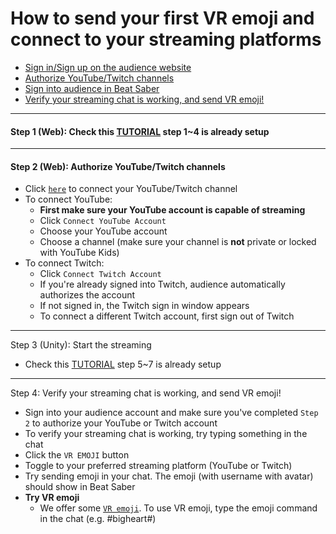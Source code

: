 # How to send your first VR emoji and connect to your streaming platforms
- [Sign in/Sign up on the audience website](#step1)
- [Authorize YouTube/Twitch channels](#step2)
- [Sign into audience in Beat Saber](#step3)
- [Verify your streaming chat is working, and send VR emoji!](#step4)

****
#### <a name="step1"> Step 1 (Web): Check this [TUTORIAL](TOUTORIAL-SampleScene1-LiveStream.md) step 1~4 is already setup
****
#### <a name="step2"> Step 2 (Web): Authorize YouTube/Twitch channels
- Click [`here`](https://www.meta-audience.com/en-us/accounts/chatSetting/) to connect your YouTube/Twitch channel
- To connect YouTube:
    - **First make sure your YouTube account is capable of streaming**
    - Click `Connect YouTube Account`
    - Choose your YouTube account
    - Choose a channel (make sure your channel is **not** private or locked with YouTube Kids)
- To connect Twitch:
    - Click `Connect Twitch Account`
    - If you're already signed into Twitch, audience automatically authorizes the account
    - If not signed in, the Twitch sign in window appears
    - To connect a different Twitch account, first sign out of Twitch 

****
<a name="step3"> Step 3 (Unity): Start the streaming
- Check this [TUTORIAL](TOUTORIAL-SampleScene1-LiveStream.md) step 5~7 is already setup
****
  
<a name="step4"> Step 4: Verify your streaming chat is working, and send VR emoji!
- Sign into your audience account and make sure you've completed `Step 2` to authorize your YouTube or Twitch account
- To verify your streaming chat is working, try typing something in the chat
- Click the `VR EMOJI` button
- Toggle to your preferred streaming platform (YouTube or Twitch)
- Try sending emoji in your chat. The emoji (with username with avatar) should show in Beat Saber
- **Try VR emoji** 
   - We offer some [`VR emoji`](https://www.meta-audience.com/en-us/download/). To use VR emoji, type the emoji command in the chat (e.g. #bigheart#)
